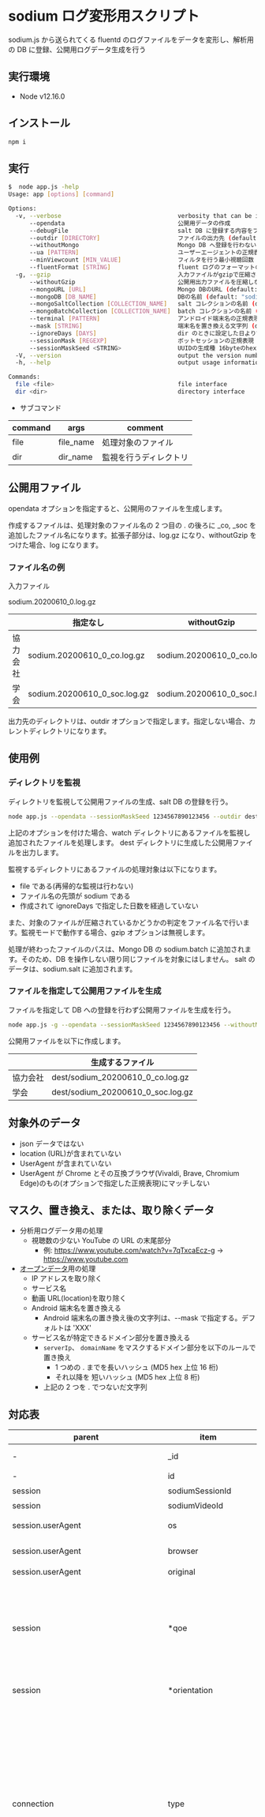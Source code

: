 # sodium ログ変形用スクリプト

sodium.js から送られてくる fluentd のログファイルをデータを変形し、解析用の DB に登録、公開用ログデータ生成を行う

## 実行環境

- Node v12.16.0

## インストール

```bash
npm i
```

## 実行

```bash
$  node app.js -help
Usage: app [options] [command]

Options:
  -v, --verbose                                 verbosity that can be increased
      --opendata                                公開用データの作成
      --debugFile                               salt DB に登録する内容をファイル出力
      --outdir [DIRECTORY]                      ファイルの出力先 (default: ".")
      --withoutMongo                            Mongo DB へ登録を行わない dir モードと併用することはできない
      --ua [PATTERN]                            ユーザーエージェントの正規表現 (default: "^Mozilla\\/5.0 \\([-0-9A-Za-z._ ]+;[-0-9A-Za-z._ ]+(;[-0-9A-Za-z/._ ]+)?\\) AppleWebKit\\/[0-9.]+ \\(KHTML, like Gecko\\) Chrome\\/[0-9.]+ (Mobile )?Safari\\/[0-9.]+( (Vivaldi|Edg)\\/[0-9.]+)?$")
      --minViewcount [MIN_VALUE]                フィルタを行う最小視聴回数 (default: 100)
      --fluentFormat [STRING]                   fluent ログのフォーマットの正規表現 (default: "^(\\d{4}-\\d{2}-\\d{2}T\\d{2}:\\d{2}:\\d{2}\\+\\d{2}:\\d{2})\\s+(\\S*)\\s+({.*})$")
  -g, --gzip                                    入力ファイルがgzipで圧縮されている場合指定
      --withoutGzip                             公開用出力ファイルを圧縮しない
      --mongoURL [URL]                          Mongo DBのURL (default: "mongodb://localhost:27017")
      --mongoDB [DB_NAME]                       DBの名前 (default: "sodium")
      --mongoSaltCollection [COLLECTION_NAME]   salt コレクションの名前 (default: "salt")
      --mongoBatchCollection [COLLECTION_NAME]  batch コレクションの名前 (default: "batch")
      --terminal [PATTERN]                      アンドロイド端末名の正規表現 (default: "Android [0-9.]+;([-0-9A-Za-z/._ ]+)\\)")
      --mask [STRING]                           端末名を置き換える文字列 (default: "XXX")
      --ignoreDays [DAYS]                       dir のときに設定した日より古いファイルは無視する (default: 7)
      --sessionMask [REGEXP]                    ボットセッションの正規表現 (default: "sodium|deadbeef-dead-beef-dead-beefdeadbeef|webdino-jetson-1\\.photo\\.webdino\\.org|webdino-jetson-2\\.photo\\.webdino\\.org|docker\\.io\\/videomark\\/sodium-bot\\:v1\\.0\\.0-f")
      --sessionMaskSeed <STRING>                UUIDの生成種 16byteのhex文字列
  -V, --version                                 output the version number
  -h, --help                                    output usage information

Commands:
  file <file>                                   file interface
  dir <dir>                                     directory interface


```

- サブコマンド

| command | args      | comment                |
| ------- | --------- | ---------------------- |
| file    | file_name | 処理対象のファイル     |
| dir     | dir_name  | 監視を行うディレクトリ |

## 公開用ファイル

opendata オプションを指定すると、公開用のファイルを生成します。

作成するファイルは、処理対象のファイル名の 2 つ目の . の後ろに \_co, \_soc を追加したファイル名になります。拡張子部分は、log.gz になり、withoutGzip をつけた場合、log になります。

### ファイル名の例

入力ファイル

sodium.20200610_0.log.gz

|          | 指定なし                     | withoutGzip               |
| -------- | ---------------------------- | ------------------------- |
| 協力会社 | sodium.20200610_0_co.log.gz  | sodium.20200610_0_co.log  |
| 学会     | sodium.20200610_0_soc.log.gz | sodium.20200610_0_soc.log |

出力先のディレクトリは、outdir オプションで指定します。指定しない場合、カレントディレクトリになります。

## 使用例

### ディレクトリを監視

ディレクトリを監視して公開用ファイルの生成、salt DB の登録を行う。

```bash
node app.js --opendata --sessionMaskSeed 1234567890123456 --outdir dest dir watch
```

上記のオプションを付けた場合、watch ディレクトリにあるファイルを監視し追加されたファイルを処理します。
dest ディレクトリに生成した公開用ファイルを出力します。

監視するディレクトリにあるファイルの処理対象は以下になります。

- file である(再帰的な監視は行わない)
- ファイル名の先頭が sodium である
- 作成されて ignoreDays で指定した日数を経過していない

また、対象のファイルが圧縮されているかどうかの判定をファイル名で行います。監視モードで動作する場合、gzip オプションは無視します。

処理が終わったファイルのパスは、Mongo DB の sodium.batch に追加されます。そのため、DB を操作しない限り同じファイルを対象にはしません。
salt のデータは、sodium.salt に追加されます。

### ファイルを指定して公開用ファイルを生成

ファイルを指定して DB への登録を行わず公開用ファイルを生成を行う。

```bash
node app.js -g --opendata --sessionMaskSeed 1234567890123456 --withoutMongo --outdir dest file watch/sodium.20200610_0.log.gz
```

公開用ファイルを以下に作成します。

|          | 生成するファイル                  |
| -------- | --------------------------------- |
| 協力会社 | dest/sodium_20200610_0_co.log.gz  |
| 学会     | dest/sodium_20200610_0_soc.log.gz |

## 対象外のデータ

- json データではない
- location (URL)が含まれていない
- UserAgent が含まれていない
- UserAgent が Chrome とその互換ブラウザ(Vivaldi, Brave, Chromium Edge)のもの(オプションで指定した正規表現)にマッチしない

## マスク、置き換え、または、取り除くデータ

- 分析用ログデータ用の処理
  - 視聴数の少ない YouTube の URL の末尾部分
    - 例: <https://www.youtube.com/watch?v=7qTxcaEcz-g> -> <https://www.youtube.com>
- [オープンデータ](https://vm.webdino.org/opendata)用の処理
  - IP アドレスを取り除く
  - サービス名
  - 動画 URL(location)を取り除く
  - Android 端末名を置き換える
    - Android 端末名の置き換え後の文字列は、--mask で指定する。デフォルトは 'XXX'
  - サービス名が特定できるドメイン部分を置き換える
    - `serverIp`、 `domainName` をマスクするドメイン部分を以下のルールで置き換え
      - 1 つめの . までを長いハッシュ (MD5 hex 上位 16 桁)
      - それ以降を 短いハッシュ (MD5 hex 上位 8 桁)
    - 上記の 2 つを . でつないだ文字列

## 対応表

| parent                                  | item                  | type           | sodium.js                                   | comment                                                                                                                                                                                        |
| --------------------------------------- | --------------------- | -------------- | ------------------------------------------- | ---------------------------------------------------------------------------------------------------------------------------------------------------------------------------------------------- |
| -                                       | \_id                  | string         | -                                           | MongoDB の ID                                                                                                                                                                                  |
| -                                       | id                    | string         | sodium.video.property.uuid                  | ビデオ ID                                                                                                                                                                                      |
| session                                 | sodiumSessionId       | string         | sodium.session.session                      | セッション ID                                                                                                                                                                                  |
| session                                 | sodiumVideoId         | string         | sodium.video.property.uuid                  | ビデオ ID                                                                                                                                                                                      |
| session.userAgent                       | os                    | string         | session.userAgent                           | クライアントの OS                                                                                                                                                                              |
| session.userAgent                       | browser               | string         | session.userAgent                           | クライアントのブラウザ                                                                                                                                                                         |
| session.userAgent                       | original              | string         | session.userAgent                           | UA 文字列全体                                                                                                                                                                                  |
| session                                 | \*qoe                 | null \| number | -                                           | QoE 値。デフォルトは null。このフィールドの値は外部の sodium コレクションの `qoe` フィールドから移行する。                                                                                     |
| session                                 | \*orientation         | string         | 未実装                                      | デバイスの表示状態                                                                                                                                                                             |
| connection                              | type                  | string         | sodium.session.netinfo.type                 | デバイスがネットワーク通信に使用している接続の種類(bluetooth、cellular、ethernet、none、wifi、wimax、other、unknown) 取得出来ない場合は、null \*Network Information API より取得した情報       |
| connection                              | effectiveType         | string         | sodium.session.netinfo.effectiveType        | 有効なタイプ(slow-2g、2g、3g、4g) のいずれかのタイプを返します。 この値は、直近の RTT、downlink の値を使用して決定されます 取得出来ない場合は、null \*Network Information API より取得した情報 |
| connection                              | downlink              | number         | sodium.session.netinfo.downlink             | 下り速度(Mbps) \_ 25kbps で丸めた値 取得出来ない場合は、null \_Network Information API より取得した情報                                                                                        |
| connection                              | downlinkMax           | number         | sodium.session.netinfo.downlinkMax          | 最大下り速度(Mbps) 取得出来ない場合は、null \*Network Information API より取得した情報                                                                                                         |
| connection                              | rtt                   | number         | sodium.session.netinfo.rtt                  | RTT 25msec で丸めた値 取得出来ない場合は、null                                                                                                                                                 |
| connection                              | apn                   | string         | sodium.session.netinfo.apn                  | アクセスポイント 取得出来ない場合は、null                                                                                                                                                      |
| connection                              | plmn                  | string         | sodium.session.netinfo.plmn                 | ルーティングエリア 取得出来ない場合は、null                                                                                                                                                    |
| connection                              | sim                   | string         | sodium.session.netinfo.sim                  | SIM 取得出来ない場合は、null                                                                                                                                                                   |
| network                                 | serverHost            | string         | sodium.session.location                     | 計測対象ページのホスト                                                                                                                                                                         |
| network                                 | serverIp              | string         | sodium.session.locationIp                   | 計測対象ページ IP アドレス                                                                                                                                                                     |
| network                                 | clientIp              | string         | sodium.session.REMOTE_ADDR                  | クライアント IP アドレス                                                                                                                                                                       |
| network.clientLocation                  | country               | string         | sodium.session.country                      | クライアントの国 (MaxMind 推定)                                                                                                                                                                |
| network.clientLocation                  | subdivision           | string         | sodium.session.subdivision                  | クライアントの都道府県 (MaxMind 推定)                                                                                                                                                          |
| network                                 | isp                   | string         | sodium.session.isp                          | クライアントの ISP (MaxMind 推定)                                                                                                                                                              |
| video                                   | videoId               | string         | video.property.holderId,                    | サービス提供元が付加した ID                                                                                                                                                                    |
| video                                   | duration              | number         | video.property.mediaSize                    | 再生中の動画の長さ(秒)                                                                                                                                                                         |
| video                                   | representations       | -              | -                                           | プレイリストのエントリ毎の内容                                                                                                                                                                 |
| video.representations.resolution        | \*id                  | number         | video.play_list_info.representationId       | プレイリストの ID                                                                                                                                                                              |
| video.representations.resolution        | height                | number         | video.play_list_info.videoHeight            | 高さ                                                                                                                                                                                           |
| video.representations.resolution        | width                 | number         | video.play_list_info.videoWidth             | 幅                                                                                                                                                                                             |
| video.representations                   | container             | string         | video.play_list_info.container              | 動画のコンテナ                                                                                                                                                                                 |
| video.representations                   | videoCodec            | string         | video.play_list_info.codec                  | 動画のコーデック                                                                                                                                                                               |
| video.representations                   | audioCodec            | string         | video.play_list_info.codec                  | 音声のコーデック                                                                                                                                                                               |
| video.representations                   | videoTargetBitrate    | number         | video.play_list_info.bps                    | 動画のビットレート                                                                                                                                                                             |
| video.representations                   | audioTargetBitrate    | number         | video.play_list_info.bps                    | 音声のビットレート                                                                                                                                                                             |
| video                                   | playHistory           | -              | -                                           | 再生時の内容                                                                                                                                                                                   |
| video.playHistory                       | startTime             | number         | video.property.playStartTime                | 再生開始時刻 Date                                                                                                                                                                              |
| video.playHistory                       | endTime               | number         | video.property.playEndTime                  | 再生終了時刻 Date                                                                                                                                                                              |
| video.playHistory                       | throughputHistory     | -              | -                                           | チャンクダウンロード毎の内容                                                                                                                                                                   |
| video.playHistory.throughputHistory     | dlTime                | number         | video.throughput_info.start                 | ダウンロード開始時刻 Date                                                                                                                                                                      |
| video.playHistory.throughputHistory     | throughput            | number         | video.throughput_info.bps                   | スループット(bps)                                                                                                                                                                              |
| video.playHistory.throughputHistory     | rtt                   | number         | video.throughput_info.start, end            | 応答時間(秒)                                                                                                                                                                                   |
| video.playHistory                       | eventHistory          | -              | -                                           | イベント毎の内容                                                                                                                                                                               |
| video.playHistory.eventHistory          | type                  | string         | event.name                                  | イベント種別                                                                                                                                                                                   |
| video.playHistory.eventHistory.time     | highRes               | number         | event.time                                  | イベット発生時刻 高精度タイムスタンプ                                                                                                                                                          |
| video.playHistory.eventHistory.time     | date                  | number         | event.dateTime                              | イベット発生時刻 Date                                                                                                                                                                          |
| video.playHistory.eventHistory.time     | play                  | number         | event.playTime                              | 再生開始からの経過時間                                                                                                                                                                         |
| video.playHistory.eventHistory.time     | pos                   | number         | event.playPos                               | 再生位置                                                                                                                                                                                       |
| video.playHistory                       | representationHistory | -              | -                                           | 再生プレイリスト変化ごとの内容                                                                                                                                                                 |
| video.playHistory.representationHistory | video                 | string         | video.playback_quality.representation.video | Video Representation ID                                                                                                                                                                        |
| video.playHistory.representationHistory | audio                 | string         | video.playback_quality.representation.audio | Audio Representation ID                                                                                                                                                                        |
| video.playHistory.representationHistory | time                  | number         | video.playback_quality.creationDate         | 変化した時刻                                                                                                                                                                                   |
| video.playHistory                       | frameDropHistory      | -              | -                                           | フレームドロップごとの内容                                                                                                                                                                     |
| video.playHistory.frameDropHistory      | time                  | number         | video.creationTime                          | ドロップ検出時刻 高精度タイムスタンプ                                                                                                                                                          |
| video.playHistory.frameDropHistory      | droppedFrames         | number         | video.droppedVideoFrames                    | ドロップ数                                                                                                                                                                                     |
| video.playHistory.frameDropHistory      | totalFrames           | number         | video.totalVideoFrames                      | 描画フレーム数                                                                                                                                                                                 |
| video.playHistory                       | bufferHistory         | -              | -                                           | 未定義                                                                                                                                                                                         |
| video                                   | cmHistory             | -              | -                                           | cm 挿入イベント毎の内容                                                                                                                                                                        |
| video.cmHistory                         | duration              | number         | video.cmHistory.time                        | cm の再生時間                                                                                                                                                                                  |
| video.cmHistory                         | startTime             | number         | video.cmHistory.time                        | cm 開始時刻 Date                                                                                                                                                                               |
| video.cmHistory                         | endTime               | number         | video.cmHistory.time                        | cm 終了時刻 Date                                                                                                                                                                               |

Network Information API より取得した情報 <http://wicg.github.io/netinfo/#networkinformation-interface>

上記のページより抜粋

Table of maximum downlink speeds

| Connection type | Underlying connection technology | Generation or Version | Max downlink speed (Mbit/s) |
| --------------- | -------------------------------- | --------------------- | --------------------------- |
| wimax           | WiMAX 1                          | rel 1                 | 37                          |
| wimax           | WiMAX 1.5                        | rel 1.5               | 141                         |
| wimax           | WiMAX 2                          | rel 2                 | 365                         |
| cellular        | GSM                              | 2G                    | 0.01                        |
| cellular        | IDEN                             | 2G                    | 0.064                       |
| cellular        | CDMA                             | 2G                    | 0.115                       |
| cellular        | 1xRTT                            | 2.5G                  | 0.153                       |
| cellular        | GPRS                             | 2.5G                  | 0.237                       |
| cellular        | EDGE                             | 2.75G                 | 0.384                       |
| cellular        | UMTS                             | 3G                    | 2                           |
| cellular        | EVDO Rev 0                       | 3.5G                  | 2.46                        |
| cellular        | EVDO Rev A                       | 3.5G                  | 3.1                         |
| cellular        | HSPA                             | 3.5G                  | 3.6                         |
| cellular        | EVDO Rev B                       | 3.75G                 | 14.7                        |
| cellular        | HSDPA                            | 3.75G                 | 14.3                        |
| cellular        | HSUPA                            | 3.75G                 | 14.4                        |
| cellular        | EHRPD                            | 3.9G                  | 21                          |
| cellular        | HSPAP                            | 3.9G                  | 42                          |
| cellular        | LTE                              | 4G                    | 100                         |
| cellular        | LTE Advanced                     | 4G                    | 100                         |
| bluetooth       | 1.2                              | 1                     |                             |
| bluetooth       | 2.1 + Enhanced Data Rate (EDR)   | 2.1+EDR               | 3                           |
| bluetooth       | 3.0 + High Speed (HS)            | 3.0+HS                | 24                          |
| bluetooth       | 4.0 + Bluetooth Low Energy (BLE) | 4.0+BLE               | 1                           |
| ethernet        | Ethernet                         | 10                    | 10                          |
| ethernet        | Fast Ethernet                    | 100                   | 100                         |
| ethernet        | Gigabit Ethernet                 | GigE                  | 1000                        |
| ethernet        | 10-gigabit Ethernet              | 10 GigE               | 10000                       |
| wifi            | b                                | 802.11b               | 11                          |
| wifi            | g                                | 802.11g               | 54                          |
| wifi            | n                                | 802.11n               | 600                         |
| wifi            | ac                               | 802.11ac              | 6933.3                      |
| wifi            | ad                               | 802.11ad              | 7000                        |
| unknown         | unknown                          | unknown               | +Infinity                   |
| none            | none                             | none                  | 0                           |
| other           | other                            | other                 | user agent specific.        |

全体的に dateTime を使うか高精度タイムスタンプを使用するか検討中

## テスト

MongoDB を起動

```sh
docker run --rm -p 27017:27017 mongo
```

テストを実行

```sh
npm test
```
